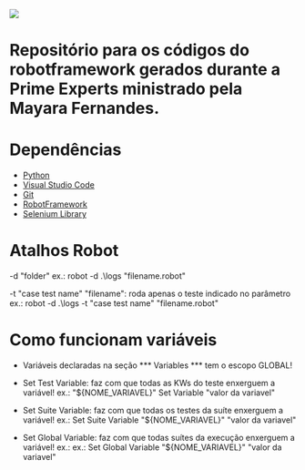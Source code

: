 ![](https://www.primecontrol.com.br/wp-content/uploads/2021/01/novalogo-primecontrol-website.png)
# Repositório para os códigos do robotframework gerados durante a Prime Experts ministrado pela Mayara Fernandes.


# Dependências
- [Python](https://www.python.org/downloads/)
- [Visual Studio Code](https://code.visualstudio.com/download)
- [Git](https://git-scm.com/downloads)
- [RobotFramework](https://github.com/robotframework/robotframework)
- [Selenium Library](https://github.com/robotframework/SeleniumLibrary/)

# Atalhos Robot
-d "folder"
    ex.: robot -d .\logs "filename.robot"

-t "case test name" "filename": roda apenas o teste indicado no parâmetro
    ex.: robot -d .\logs -t "case test name" "filename.robot"

# Como funcionam variáveis
- Variáveis declaradas na seção *** Variables *** tem o escopo GLOBAL!    
- Set Test Variable:   faz com que todas as KWs do teste enxerguem a variável!
    ex.: "${NOME_VARIAVEL}"  Set Variable  "valor da variavel"

- Set Suite Variable:  faz com que todas os testes da suíte enxerguem a variável!
    ex.: Set Suite Variable  "${NOME_VARIAVEL}"  "valor da variavel"

- Set Global Variable: faz com que todas suítes da execução enxerguem a variável!
    ex.: ex.: Set Global Variable  "${NOME_VARIAVEL}"  "valor da variavel"
